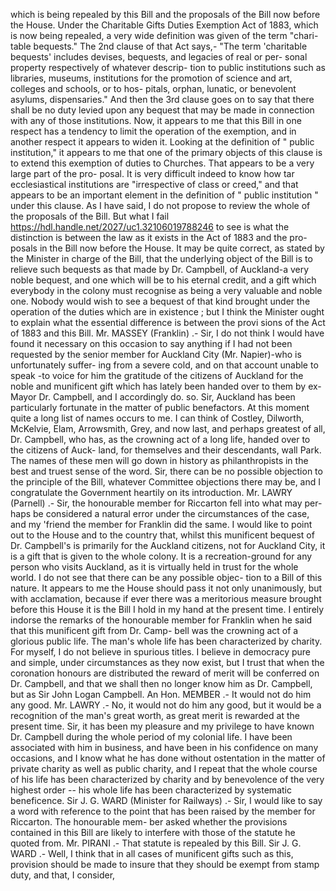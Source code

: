 which is being repealed by this Bill and the proposals of the Bill now before the House. Under the Charitable Gifts Duties Exemption Act of 1883, which is now being repealed, a very wide definition was given of the term "chari- table bequests." The 2nd clause of that Act says,- "The term 'charitable bequests' includes devises, bequests, and legacies of real or per- sonal property respectively of whatever descrip- tion to public institutions such as libraries, museums, institutions for the promotion of science and art, colleges and schools, or to hos- pitals, orphan, lunatic, or benevolent asylums, dispensaries." And then the 3rd clause goes on to say that there shall be no duty levied upon any bequest that may be made in connection with any of those institutions. Now, it appears to me that this Bill in one respect has a tendency to limit the operation of the exemption, and in another respect it appears to widen it. Looking at the definition of " public institution," it appears to me that one of the primary objects of this clause is to extend this exemption of duties to Churches. That appears to be a very large part of the pro- posal. It is very difficult indeed to know how tar ecclesiastical institutions are "irrespective of class or creed," and that appears to be an important element in the definition of " public institution " under this clause. As I have said, I do not propose to review the whole of the proposals of the Bill. But what I fail https://hdl.handle.net/2027/uc1.32106019788246 to see is what the distinction is between the law as it exists in the Act of 1883 and the pro- posals in the Bill now before the House. It may be quite correct, as stated by the Minister in charge of the Bill, that the underlying object of the Bill is to relieve such bequests as that made by Dr. Campbell, of Auckland-a very noble bequest, and one which will be to his eternal credit, and a gift which everybody in the colony must recognise as being a very valuable and noble one. Nobody would wish to see a bequest of that kind brought under the operation of the duties which are in existence ; but I think the Minister ought to explain what the essential difference is between the provi sions of the Act of 1883 and this Bill. Mr. MASSEY (Franklin) .- Sir, I do not think I would have found it necessary on this occasion to say anything if I had not been requested by the senior member for Auckland City (Mr. Napier)-who is unfortunately suffer- ing from a severe cold, and on that account unable to speak -to voice for him the gratitude of the citizens of Auckland for the noble and munificent gift which has lately been handed over to them by ex-Mayor Dr. Campbell, and I accordingly do. so. Sir, Auckland has been particularly fortunate in the matter of public benefactors. At this moment quite a long list of names occurs to me. I can think of Costley, Dilworth, McKelvie, Elam, Arrowsmith, Grey, and now last, and perhaps greatest of all, Dr. Campbell, who has, as the crowning act of a long life, handed over to the citizens of Auck- land, for themselves and their descendants, wall Park. The names of these men will go down in history as philanthropists in the best and truest sense of the word. Sir, there can be no possible objection to the principle of the Bill, whatever Committee objections there may be, and I congratulate the Government heartily on its introduction. Mr. LAWRY (Parnell) .- Sir, the honourable member for Riccarton fell into what may per- haps be considered a natural error under the circumstances of the case, and my 'friend the member for Franklin did the same. I would like to point out to the House and to the country that, whilst this munificent bequest of Dr. Campbell's is primarily for the Auckland citizens, not for Auckland City, it is a gift that is given to the whole colony. It is a recreation-ground for any person who visits Auckland, as it is virtually held in trust for the whole world. I do not see that there can be any possible objec- tion to a Bill of this nature. It appears to me the House should pass it not only unanimously, but with acclamation, because if ever there was a meritorious measure brought before this House it is the Bill I hold in my hand at the present time. I entirely indorse the remarks of the honourable member for Franklin when he said that this munificent gift from Dr. Camp- bell was the crowning act of a glorious public life. The man's whole life has been characterized by charity. For myself, I do not believe in spurious titles. I believe in democracy pure and simple, under circumstances as they now exist, but I trust that when the coronation honours are distributed the reward of merit will be conferred on Dr. Campbell, and that we shall then no longer know him as Dr. Campbell, but as Sir John Logan Campbell. An Hon. MEMBER .- It would not do him any good. Mr. LAWRY .- No, it would not do him any good, but it would be a recognition of the man's great worth, as great merit is rewarded at the present time. Sir, it has been my pleasure and my privilege to have known Dr. Campbell during the whole period of my colonial life. I have been associated with him in business, and have been in his confidence on many occasions, and I know what he has done without ostentation in the matter of private charity as well as public charity, and I repeat that the whole course of his life has been characterized by charity and by benevolence of the very highest order -- his whole life has been characterized by systematic beneficence. Sir J. G. WARD (Minister for Railways) .- Sir, I would like to say a word with reference to the point that has been raised by the member for Riccarton. The honourable mem- ber asked whether the provisions contained in this Bill are likely to interfere with those of the statute he quoted from. Mr. PIRANI .- That statute is repealed by this Bill. Sir J. G. WARD .- Well, I think that in all cases of munificent gifts such as this, provision should be made to insure that they should be exempt from stamp duty, and that, I consider, 
